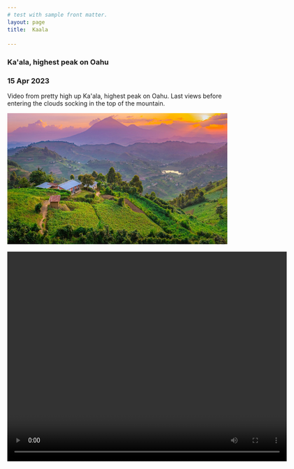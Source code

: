 ```yaml
---
# test with sample front matter.
layout: page
title:  Kaala

---
```

### Ka'ala, highest peak on Oahu  
### 15 Apr 2023



Video from pretty high up Ka'ala, highest peak on Oahu.  Last views before entering the clouds socking in the top of the mountain.  

   <img src="images/muhabura.jpg" height="300"><br>

   <video width="640" height="480" controls>
  <source src="https://nswaswajim.github.io/lutembe/images/IMG_0712.MOV" type="video/mp4">
  
  Your browser does not support the video tag.
</video>

![testimagesyntaxinmarkdn](images/muhabura.jpg)  


Video from pretty high up Ka'ala, highest peak on Oahu.  Last views before entering the clouds socking in the top of the mountain.  

   <img src="images/muhabura.jpg" height="300"><br>

   <video width="640" height="480" controls>
  <source src="https://nswaswajim.github.io/lutembe/images/IMG_0686.MOV" type="video/mp4">
  
  Your browser does not support the video tag.
</video>
